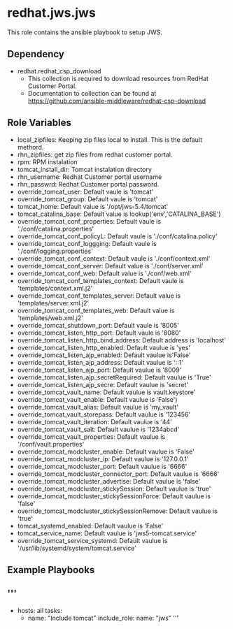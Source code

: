 redhat.jws.jws
==================================================
This role contains the ansible playbook to setup JWS.

Dependency
--------------
- redhat.redhat_csp_download
    - This collection is required to download resources from RedHat Customer Portal.
    - Documentation to collection can be found at <https://github.com/ansible-middleware/redhat-csp-download>

Role Variables
--------------

- local_zipfiles: Keeping zip files local to install. This is the default methord.
- rhn_zipfiles: get zip files from redhat customer portal.
- rpm: RPM instalation
- tomcat_install_dir: Tomcat instalation directory
- rhn_username: Redhat Customer portal username
- rhn_passwrd: Redhat Customer portal password.
- override_tomcat_user: Default vaule is 'tomcat'
- override_tomcat_group: Default vaule is 'tomcat'
- tomcat_home: Default value is '/opt/jws-5.4/tomcat'
- tomcat_catalina_base: Default value is lookup('env','CATALINA_BASE')
- override_tomcat_conf_properties: Default vaule is './conf/catalina.properties'
- override_tomcat_conf_policyL: Default vaule is './conf/catalina.policy'
- override_tomcat_conf_loggging: Default vaule is './conf/logging.properties'
- override_tomcat_conf_context: Default vaule is './conf/context.xml'
- override_tomcat_conf_server: Default value is './conf/server.xml'
- override_tomcat_conf_web: Default value is './conf/web.xml'
- override_tomcat_conf_templates_context: Default vaule is 'templates/context.xml.j2'
- override_tomcat_conf_templates_server: Default value is 'templates/server.xml.j2'
- override_tomcat_conf_templates_web: Default value is 'templates/web.xml.j2'
- override_tomcat_shutdown_port: Default vaule is '8005'
- override_tomcat_listen_http_port: Default vaule is '8080'
- override_tomcat_listen_http_bind_address: Default address is 'localhost'
- override_tomcat_listen_http_enabled: Default vaulue is 'yes'
- override_tomcat_listen_ajp_enabled: Default vaulue is'False'
- override_tomcat_listen_ajp_address: Default vaulue is '::1'
- override_tomcat_listen_ajp_port: Default vaulue is '8009'
- override_tomcat_listen_ajp_secretRequired: Default vaulue is 'True'
- override_tomcat_listen_ajp_secre: Default vaulue is 'secret'
- override_tomcat_vault_name: Default vaulue is vault.keystore'
- override_tomcat_vault_enable: Default vaulue is 'False')
- override_tomcat_vault_alias: Default vaulue is 'my_vault'
- override_tomcat_vault_storepass: Default vaulue is '123456'
- override_tomcat_vault_iteration: Default vaulue is '44'
- override_tomcat_vault_salt: Default vaulue is '1234abcd'
- override_tomcat_vault_properties: Default vaulue is '/conf/vault.properties'
- override_tomcat_modcluster_enable: Default vaulue is 'False'
- override_tomcat_modcluster_ip: Default vaulue is '127.0.0.1'
- override_tomcat_modcluster_port: Default vaulue is '6666'
- override_tomcat_modcluster_connector_port: Default vaulue is '6666'
- override_tomcat_modcluster_advertise: Default vaulue is 'false'
- override_tomcat_modcluster_stickySession: Default vaulue is 'true'
- override_tomcat_modcluster_stickySessionForce: Default vaulue is 'false'
- override_tomcat_modcluster_stickySessionRemove: Default vaulue is 'true'
- tomcat_systemd_enabled: Default vaulue is 'False'
- tomcat_service_name: Default vaulue is 'jws5-tomcat.service'
- override_tomcat_service_systemd: Default vaulue is '/usr/lib/systemd/system/tomcat.service'

Example Playbooks
--------------
'''
---
- hosts: all
  tasks:
    - name: "Include tomcat"
      include_role:
        name: "jws"
'''

